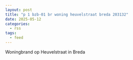 ```yaml
---
layout: post
title: "p 1 bzb-01 br woning heuvelstraat breda 203132"
date: 2025-05-12
categories: 
  - rss
tags: 
  - feed
---
```


Woningbrand op Heuvelstraat in Breda
